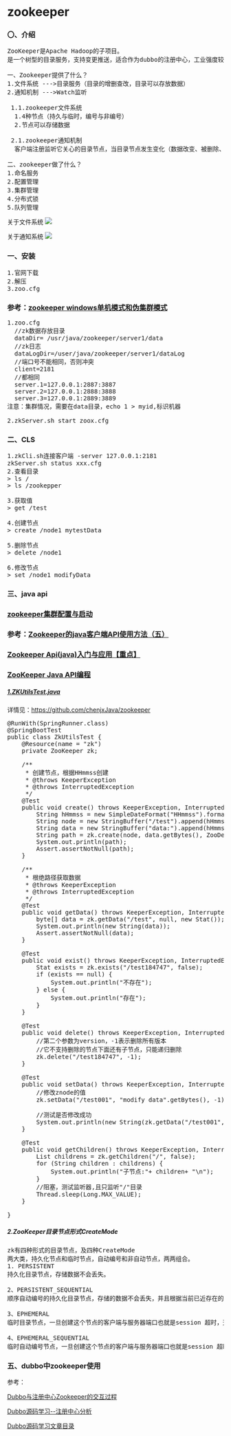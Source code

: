 # zookeeper
### 〇、介绍
<pre>
ZooKeeper是Apache Hadoop的子项目。
是一个树型的目录服务，支持变更推送，适合作为dubbo的注册中心，工业强度较高，可用于生产环境。

一、Zookeeper提供了什么？
1.文件系统 --->目录服务（目录的增删查改，目录可以存放数据）
2.通知机制 --->Watch监听

 1.1.zookeeper文件系统
  1.4种节点（持久与临时，编号与非编号） 
  2.节点可以存储数据
 
 2.1.zookeeper通知机制
  客户端注册监听它关心的目录节点，当目录节点发生变化（数据改变、被删除、子目录节点增加删除）时，zookeeper会通知客户端。

二、zookeeper做了什么？
1.命名服务
2.配置管理
3.集群管理
4.分布式锁
5.队列管理
</pre>

关于文件系统
![](https://github.com/chenjxJava/photos/blob/master/zookeeper/fileSystem.png?raw=true)

关于通知系统
![](https://github.com/chenjxJava/photos/blob/master/zookeeper/waterSystem.png?raw=true)
### 一、安装
<pre>
1.官网下载
2.解压
3.zoo.cfg
</pre>

### 参考：[zookeeper windows单机模式和伪集群模式](https://blog.csdn.net/lovesummerforever/article/details/48975703)

<pre>
1.zoo.cfg 
  //zk数据存放目录   
  dataDir= /usr/java/zookeeper/server1/data
  //zk日志
  dataLogDir=/user/java/zookeeper/server1/dataLog
  //端口号不能相同，否则冲突
  client=2181
  //都相同
  server.1=127.0.0.1:2887:3887
  server.2=127.0.0.1:2888:3888
  server.3=127.0.0.1:2889:3889
注意：集群情况，需要在data目录，echo 1 > myid,标识机器

2.zkServer.sh start zoox.cfg
</pre>

### 二、CLS 
<pre>
1.zkCli.sh连接客户端 -server 127.0.0.1:2181
zkServer.sh status xxx.cfg
2.查看目录
> ls /
> ls /zookepper

3.获取值
> get /test

4.创建节点
> create /node1 mytestData

5.删除节点
> delete /node1

6.修改节点
> set /node1 modifyData
</pre>



### 三、java api
### [zookeeper集群配置与启动](https://www.cnblogs.com/8899man/p/5710191.html)

### 参考：[Zookeeper的java客户端API使用方法（五）](https://blog.csdn.net/jiuqiyuliang/article/details/56012027)

### [Zookeeper Api(java)入门与应用【重点】](http://www.cnblogs.com/ggjucheng/p/3370359.html)

### [ZooKeeper Java API编程](https://www.cnblogs.com/IcanFixIt/p/7882107.html)

##### [1.ZKUtilsTest.java](https://github.com/chenjxJava/zookeeper/blob/master/src/test/java/com/chenjx/arms/ZkUtilsTest.java)
详情见：https://github.com/chenjxJava/zookeeper
<pre>
@RunWith(SpringRunner.class)
@SpringBootTest
public class ZkUtilsTest {
    @Resource(name = "zk")
    private ZooKeeper zk;

    /**
     * 创建节点，根据HHmmss创建
     * @throws KeeperException
     * @throws InterruptedException
     */
    @Test
    public void create() throws KeeperException, InterruptedException {
        String hHmmss = new SimpleDateFormat("HHmmss").format(new Date());
        String node = new StringBuffer("/test").append(hHmmss).toString();
        String data = new StringBuffer("data:").append(hHmmss).toString();
        String path = zk.create(node, data.getBytes(), ZooDefs.Ids.OPEN_ACL_UNSAFE, CreateMode.PERSISTENT);
        System.out.println(path);
        Assert.assertNotNull(path);
    }

    /**
     * 根绝路径获取数据
     * @throws KeeperException
     * @throws InterruptedException
     */
    @Test
    public void getData() throws KeeperException, InterruptedException {
        byte[] data = zk.getData("/test", null, new Stat());
        System.out.println(new String(data));
        Assert.assertNotNull(data);
    }

    @Test
    public void exist() throws KeeperException, InterruptedException {
        Stat exists = zk.exists("/test184747", false);
        if (exists == null) {
            System.out.println("不存在");
        } else {
            System.out.println("存在");
        }
    }

    @Test
    public void delete() throws KeeperException, InterruptedException {
        //第二个参数为version，-1表示删除所有版本
        //它不支持删除的节点下面还有子节点，只能递归删除
        zk.delete("/test184747", -1);
    }

    @Test
    public void setData() throws KeeperException, InterruptedException {
        //修改znode的值
        zk.setData("/test001", "modify data".getBytes(), -1);

        //测试是否修改成功
        System.out.println(new String(zk.getData("/test001", false, null)));
    }

    @Test
    public void getChildren() throws KeeperException, InterruptedException {
        List<String> childrens = zk.getChildren("/", false);
        for (String children : childrens) {
            System.out.println("子节点:"+ children+ "\n");
        }
        //阻塞，测试监听器,且只监听"/"目录
        Thread.sleep(Long.MAX_VALUE);
    }

}
</pre>

##### 2.ZooKeeper目录节点形式CreateMode
<pre>
zk有四种形式的目录节点，及四种CreateMode
两大类，持久化节点和临时节点，自动编号和非自动节点，两两组合。
1. PERSISTENT 
持久化目录节点，存储数据不会丢失。

2、PERSISTENT_SEQUENTIAL
顺序自动编号的持久化目录节点，存储的数据不会丢失，并且根据当前已近存在的节点数自动加 1，然后返回给客户端已经成功创建的目录节点名。

3、EPHEMERAL
临时目录节点，一旦创建这个节点的客户端与服务器端口也就是session 超时，这种节点会被自动删除。

4、EPHEMERAL_SEQUENTIAL
临时自动编号节点，一旦创建这个节点的客户端与服务器端口也就是session 超时，这种节点会被自动删除，并且根据当前已近存在的节点数自动加 1，然后返回给客户端已经成功创建的目录节点名。
</pre>


### 五、dubbo中zookeeper使用
参考：

[Dubbo与注册中心Zookeeper的交互过程](https://blog.csdn.net/qq_27529917/article/details/80632078)

[Dubbo源码学习--注册中心分析](https://www.cnblogs.com/javanoob/p/dubbo_registry.html)

[Dubbo源码学习文章目录](https://www.cnblogs.com/javanoob/p/dubbo_menu.html)